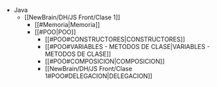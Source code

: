 - Java
	- [[NewBrain/DH/JS Front/Clase 1]]
		- [[#Memoria|Memoria]]
		- [[#POO|POO]]
			- [[#POO#CONSTRUCTORES|CONSTRUCTORES]]
			- [[#POO#VARIABLES - METODOS DE CLASE|VARIABLES - METODOS DE CLASE]]
			- [[#POO#COMPOSICION|COMPOSICION]]
			- [[NewBrain/DH/JS Front/Clase 1#POO#DELEGACION|DELEGACION]]

